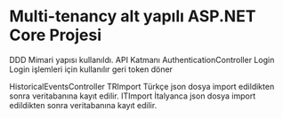 # Multi-tenancy alt yapılı ASP.NET Core Projesi
DDD Mimari yapısı kullanıldı.
API Katmanı
AuthenticationController
Login
Login işlemleri için kullanılır geri token döner

HistoricalEventsController
TRImport
Türkçe json dosya import edildikten sonra veritabanına kayıt edilir.
ITImport
İtalyanca json dosya import edildikten sonra veritabanına kayıt edilir.


 
